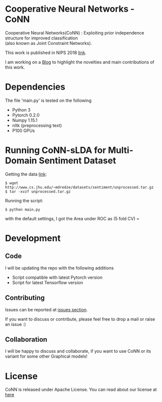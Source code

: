 Cooperative Neural Networks - CoNN
=====
Cooperative Neural Networks(CoNN) : Exploiting prior independence structure for improved classification  
(also known as Joint Constraint Networks).  

This work is published in NIPS 2018 [link](https://nips.cc/Conferences/2018/Schedule?showEvent=11409). 

I am working on a [Blog](http://blog.harshshrivastava.com/2018/10/cooperative-neural-networks-conn-an-overview/) to highlight the novelties and main contributions of this work.  

Dependencies
=============

The file 'main.py' is tested on the following 

- Python 3
- Pytorch 0.2.0 
- Numpy 1.15.1 
- nltk (preprocessing text)
- P100 GPUs

Running CoNN-sLDA for Multi-Domain Sentiment Dataset
=============
Getting the data [link](http://www.cs.jhu.edu/~mdredze/datasets/sentiment/):
```
$ wget http://www.cs.jhu.edu/~mdredze/datasets/sentiment/unprocessed.tar.gz
$ tar -xvzf unprocessed.tar.gz
```
Running the script:
```
$ python main.py
```
with the default settings, I got the Area under ROC as (5 fold CV) =  


Development 
============

Code
----

I will be updating the repo with the following additions  

- Script compatible with latest Pytorch version  
- Script for latest Tensorflow version 


Contributing
------------
Issues can be reported at [issues section](https://github.com/Harshs27/CoNN/issues).

If you want to discuss or contribute, please feel free to drop a mail or raise an issue :) 


Collaboration
-------------
I will be happy to discuss and collaborate, if you want to use CoNN or its variant for some other Graphical models!


License
=======
CoNN is released under Apache License. You can read about our license at [here](https://github.com/Harshs27/CoNN/blob/master/LICENSE)

